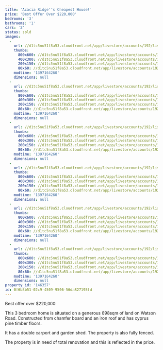 ```yaml
---
title: 'Acacia Ridge''s Cheapest House!'
price: 'Best Offer Over $220,000'
bedrooms: '3'
bathrooms: '1'
cars: '2'
status: sold
images:
  -
    url: //d1tc5nu51f8a53.cloudfront.net/app/livestore/accounts/192/listings/98219/images/20140113025814-15408_5505176401_20140411030433.jpg
    thumbs:
      800x600: //d1tc5nu51f8a53.cloudfront.net/app/livestore/accounts/192/listings/98219/images/20140113025814-15408_5505176401_20140411030433_800x600.jpg
      400x300: //d1tc5nu51f8a53.cloudfront.net/app/livestore/accounts/192/listings/98219/images/20140113025814-15408_5505176401_20140411030433_400x300.jpg
      200x150: //d1tc5nu51f8a53.cloudfront.net/app/livestore/accounts/192/listings/98219/images/20140113025814-15408_5505176401_20140411030433_200x150.jpg
      80x60: //d1tc5nu51f8a53.cloudfront.net/app/livestore/accounts/192/listings/98219/images/20140113025814-15408_5505176401_20140411030433_80x60.jpg
    modtime: '1397164260'
    dimensions: null
  -
    url: //d1tc5nu51f8a53.cloudfront.net/app/livestore/accounts/192/listings/98219/images/20140113025820-24448_7618824085_20140411030430.jpg
    thumbs:
      800x600: //d1tc5nu51f8a53.cloudfront.net/app/livestore/accounts/192/listings/98219/images/20140113025820-24448_7618824085_20140411030430_800x600.jpg
      400x300: //d1tc5nu51f8a53.cloudfront.net/app/livestore/accounts/192/listings/98219/images/20140113025820-24448_7618824085_20140411030430_400x300.jpg
      200x150: //d1tc5nu51f8a53.cloudfront.net/app/livestore/accounts/192/listings/98219/images/20140113025820-24448_7618824085_20140411030430_200x150.jpg
      80x60: //d1tc5nu51f8a53.cloudfront.net/app/livestore/accounts/192/listings/98219/images/20140113025820-24448_7618824085_20140411030430_80x60.jpg
    modtime: '1397164260'
    dimensions: null
  -
    url: //d1tc5nu51f8a53.cloudfront.net/app/livestore/accounts/192/listings/98219/images/20140113025826-29443_6111940583_20140411030431.jpg
    thumbs:
      800x600: //d1tc5nu51f8a53.cloudfront.net/app/livestore/accounts/192/listings/98219/images/20140113025826-29443_6111940583_20140411030431_800x600.jpg
      400x300: //d1tc5nu51f8a53.cloudfront.net/app/livestore/accounts/192/listings/98219/images/20140113025826-29443_6111940583_20140411030431_400x300.jpg
      200x150: //d1tc5nu51f8a53.cloudfront.net/app/livestore/accounts/192/listings/98219/images/20140113025826-29443_6111940583_20140411030431_200x150.jpg
      80x60: //d1tc5nu51f8a53.cloudfront.net/app/livestore/accounts/192/listings/98219/images/20140113025826-29443_6111940583_20140411030431_80x60.jpg
    modtime: '1397164260'
    dimensions: null
  -
    url: //d1tc5nu51f8a53.cloudfront.net/app/livestore/accounts/192/listings/98219/images/20140113025831-58069_181791735_20140411030432.jpg
    thumbs:
      800x600: //d1tc5nu51f8a53.cloudfront.net/app/livestore/accounts/192/listings/98219/images/20140113025831-58069_181791735_20140411030432_800x600.jpg
      400x300: //d1tc5nu51f8a53.cloudfront.net/app/livestore/accounts/192/listings/98219/images/20140113025831-58069_181791735_20140411030432_400x300.jpg
      200x150: //d1tc5nu51f8a53.cloudfront.net/app/livestore/accounts/192/listings/98219/images/20140113025831-58069_181791735_20140411030432_200x150.jpg
      80x60: //d1tc5nu51f8a53.cloudfront.net/app/livestore/accounts/192/listings/98219/images/20140113025831-58069_181791735_20140411030432_80x60.jpg
    modtime: '1397164260'
    dimensions: null
  -
    url: //d1tc5nu51f8a53.cloudfront.net/app/livestore/accounts/192/listings/98219/images/20140113025837-68484_164042897_20140411030431.jpg
    thumbs:
      800x600: //d1tc5nu51f8a53.cloudfront.net/app/livestore/accounts/192/listings/98219/images/20140113025837-68484_164042897_20140411030431_800x600.jpg
      400x300: //d1tc5nu51f8a53.cloudfront.net/app/livestore/accounts/192/listings/98219/images/20140113025837-68484_164042897_20140411030431_400x300.jpg
      200x150: //d1tc5nu51f8a53.cloudfront.net/app/livestore/accounts/192/listings/98219/images/20140113025837-68484_164042897_20140411030431_200x150.jpg
      80x60: //d1tc5nu51f8a53.cloudfront.net/app/livestore/accounts/192/listings/98219/images/20140113025837-68484_164042897_20140411030431_80x60.jpg
    modtime: '1397164260'
    dimensions: null
  -
    url: //d1tc5nu51f8a53.cloudfront.net/app/livestore/accounts/192/listings/98219/images/20140113025845-56012_7243755027_20140411030437.jpg
    thumbs:
      800x600: //d1tc5nu51f8a53.cloudfront.net/app/livestore/accounts/192/listings/98219/images/20140113025845-56012_7243755027_20140411030437_800x600.jpg
      400x300: //d1tc5nu51f8a53.cloudfront.net/app/livestore/accounts/192/listings/98219/images/20140113025845-56012_7243755027_20140411030437_400x300.jpg
      200x150: //d1tc5nu51f8a53.cloudfront.net/app/livestore/accounts/192/listings/98219/images/20140113025845-56012_7243755027_20140411030437_200x150.jpg
      80x60: //d1tc5nu51f8a53.cloudfront.net/app/livestore/accounts/192/listings/98219/images/20140113025845-56012_7243755027_20140411030437_80x60.jpg
    modtime: '1397164260'
    dimensions: null
property_id: '146357'
id: 0f6b3b51-02c9-4509-9506-56da827195fd
---
```

Best offer over $220,000

This 3 bedroom home is situated on a generous 698sqm of land on Watson Road.  Constructed from chamfer board and an iron roof and has cyprus pine timber floors. 

It has a double carport and garden shed. The property is also fully fenced.

The property is in need of total renovation and this is reflected in the price.